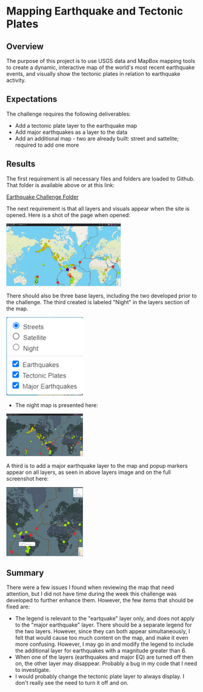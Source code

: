 # Mapping Earthquake and Tectonic Plates

## Overview
The purpose of this project is to use USGS data and MapBox mapping tools to create a dynamic, interactive map of the world's most recent earthquake events, and visually show the tectonic plates in relation to earthquake activity.

## Expectations
The challenge requires the following deliverables:
- Add a tectonic plate layer to the earthquake map
- Add major earthquakes as a layer to the data
- Add an additional map - two are already built: street and sattelite; required to add one more

## Results
The first requirement is all necessary files and folders are loaded to Github. That folder is available above or at this link:

<a href="https://github.com/TeresaWehmeier/Mapping_Earthquakes/tree/main/Earthquakes_Challenge">Earthquake Challenge Folder</a>

The next requirement is that all layers and visuals appear when the site is opened. Here is a shot of the page when opened:

<img src="Earthquakes_Challenge/static/images/mapped_earthquakes_on_open.png" width="60%" height="30%">

There should also be three base layers, including the two developed prior to the challenge. The third created is labeled "Night" in the layers section of the map. 

<img src="Earthquakes_Challenge/static/images/mapped_earthquakes_layers.png" width="40%" height="20%">

- The night map is presented here:

<img src="Earthquakes_Challenge/static/images/mapped_earthquakes_third_base_layer.png" width="40%" height="20%">

A third is to add a major earthquake layer to the map and popup markers appear on all layers, as seen in above layers image and on the full screenshot here:

<img src="Earthquakes_Challenge/static/images/mapped_earthquakes_majorEQ_layer_tectonics_on.png" width="40%" height="20%">

## Summary
There were a few issues I found when reviewing the map that need attention, but I did not have time during the week this challenge was developed to further enhance them. However, the few items that should be fixed are:
- The legend is relevant to the "eartquake" layer only, and does not apply to the "major earthquake" layer. There should be a separate legend for the two layers. However, since they can both appear simultaneously, I felt that would cause too much content on the map, and make it even more confusing. However, I may go in and modify the legend to include the additional layer for earthquakes with a magnitude greater than 6.
- When one of the layers (earthquakes and major EQ) are turned off then on, the other layer may disappear. Probably a bug in my code that I need to investigate.
- I would probably change the tectonic plate layer to always display. I don't really see the need to turn it off and on. 




